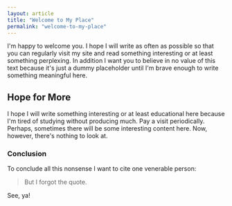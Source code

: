 ```yaml
---
layout: article
title: "Welcome to My Place"
permalink: "welcome-to-my-place"
---
```


I'm happy to welcome you. I hope I will write as often as possible so that you can regularly visit my site and read something interesting or at least something perplexing. In addition I want you to believe in no value of this text because it's just a dummy placeholder until I'm brave enough to write something meaningful here.

## Hope for More

I hope I will write something interesting or at least educational here because I'm tired of studying without producing much. Pay a visit periodically. Perhaps, sometimes there will be some interesting content here. Now, however, there's nothing to look at.

### Conclusion

To conclude all this nonsense I want to cite one venerable person:

> But I forgot the quote.

See, ya!
